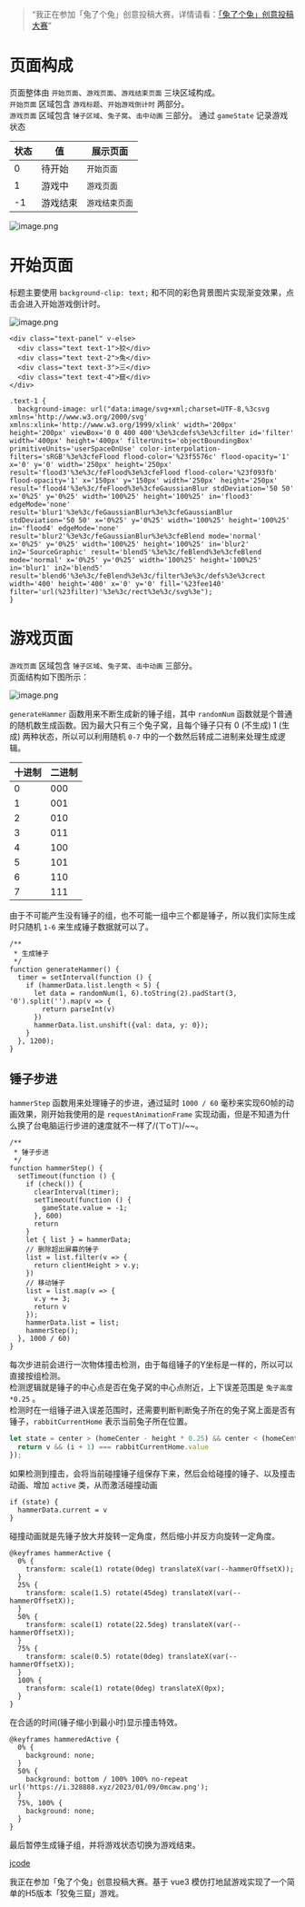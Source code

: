 > “我正在参加「兔了个兔」创意投稿大赛，详情请看：[「兔了个兔」创意投稿大赛](https://juejin.cn/post/7185104994801025061 "https://juejin.cn/post/7185104994801025061")”

# 页面构成

页面整体由 `开始页面`、`游戏页面`、`游戏结束页面` 三块区域构成。  
`开始页面` 区域包含 `游戏标题`、`开始游戏倒计时` 两部分。  
`游戏页面` 区域包含 `锤子区域`、`兔子窝`、`击中动画` 三部分。
通过 `gameState` 记录游戏状态

| 状态 | 值 | 展示页面 |
| --- | --- | --- |
| 0 | 待开始 | `开始页面` |
| 1 | 游戏中 | `游戏页面` |
| -1 | 游戏结束 | `游戏结束页面` |


![image.png](https://p6-juejin.byteimg.com/tos-cn-i-k3u1fbpfcp/39a7b966883c4d3bbd85e678112438ce~tplv-k3u1fbpfcp-watermark.image?)

# 开始页面
标题主要使用 `background-clip: text;` 和不同的彩色背景图片实现渐变效果，点击会进入开始游戏倒计时。

![image.png](https://p6-juejin.byteimg.com/tos-cn-i-k3u1fbpfcp/6b7d960b90904c82be141eeda52f5aeb~tplv-k3u1fbpfcp-watermark.image?)
```
<div class="text-panel" v-else>
  <div class="text text-1">狡</div>
  <div class="text text-2">兔</div>
  <div class="text text-3">三</div>
  <div class="text text-4">窟</div>
</div>
```
```
.text-1 {
  background-image: url("data:image/svg+xml;charset=UTF-8,%3csvg xmlns='http://www.w3.org/2000/svg' xmlns:xlink='http://www.w3.org/1999/xlink' width='200px' height='200px' viewBox='0 0 400 400'%3e%3cdefs%3e%3cfilter id='filter' width='400px' height='400px' filterUnits='objectBoundingBox' primitiveUnits='userSpaceOnUse' color-interpolation-filters='sRGB'%3e%3cfeFlood flood-color='%23f5576c' flood-opacity='1' x='0' y='0' width='250px' height='250px' result='flood3'%3e%3c/feFlood%3e%3cfeFlood flood-color='%23f093fb' flood-opacity='1' x='150px' y='150px' width='250px' height='250px' result='flood4'%3e%3c/feFlood%3e%3cfeGaussianBlur stdDeviation='50 50' x='0%25' y='0%25' width='100%25' height='100%25' in='flood3' edgeMode='none' result='blur1'%3e%3c/feGaussianBlur%3e%3cfeGaussianBlur stdDeviation='50 50' x='0%25' y='0%25' width='100%25' height='100%25' in='flood4' edgeMode='none' result='blur2'%3e%3c/feGaussianBlur%3e%3cfeBlend mode='normal' x='0%25' y='0%25' width='100%25' height='100%25' in='blur2' in2='SourceGraphic' result='blend5'%3e%3c/feBlend%3e%3cfeBlend mode='normal' x='0%25' y='0%25' width='100%25' height='100%25' in='blur1' in2='blend5' result='blend6'%3e%3c/feBlend%3e%3c/filter%3e%3c/defs%3e%3crect width='400' height='400' x='0' y='0' fill='%23fee140' filter='url(%23filter)'%3e%3c/rect%3e%3c/svg%3e");
}
```

# 游戏页面
`游戏页面` 区域包含 `锤子区域`、`兔子窝`、`击中动画` 三部分。  
页面结构如下图所示：

![image.png](https://p1-juejin.byteimg.com/tos-cn-i-k3u1fbpfcp/97cb9330e91246beabf5075d4763de0a~tplv-k3u1fbpfcp-watermark.image?)

`generateHammer` 函数用来不断生成新的锤子组，其中 `randomNum` 函数就是个普通的随机数生成函数。因为最大只有三个兔子窝，且每个锤子只有 0 (不生成) 1 (生成) 两种状态，所以可以利用随机 `0-7` 中的一个数然后转成二进制来处理生成逻辑。

| 十进制 | 二进制 |
| --- | --- |
| 0 | 000 |
| 1 | 001 |
| 2 | 010 |
| 3 | 011 |
| 4 | 100 |
| 5 | 101 |
| 6 | 110 |
| 7 | 111 |

由于不可能产生没有锤子的组，也不可能一组中三个都是锤子，所以我们实际生成时只随机 `1-6` 来生成锤子数据就可以了。

```
/**
 * 生成锤子
 */
function generateHammer() {
  timer = setInterval(function () {
    if (hammerData.list.length < 5) {
      let data = randomNum(1, 6).toString(2).padStart(3, '0').split('').map(v => {
        return parseInt(v)
      })
      hammerData.list.unshift({val: data, y: 0});
    }
  }, 1200);
}
```

## 锤子步进
`hammerStep` 函数用来处理锤子的步进，通过延时 `1000 / 60` 毫秒来实现60帧的动画效果，刚开始我使用的是 `requestAnimationFrame` 实现动画，但是不知道为什么换了台电脑运行步进的速度就不一样了/(ㄒoㄒ)/~~。

```
/**
 * 锤子步进
 */
function hammerStep() {
  setTimeout(function () {
    if (check()) {
      clearInterval(timer);
      setTimeout(function () {
        gameState.value = -1;
      }, 600)
      return
    }
    let { list } = hammerData;
    // 删除超出屏幕的锤子
    list = list.filter(v => {
      return clientHeight > v.y;
    })
    // 移动锤子
    list = list.map(v => {
      v.y += 3;
      return v
    });
    hammerData.list = list;
    hammerStep();
  }, 1000 / 60)
}
```

每次步进前会进行一次物体撞击检测，由于每组锤子的Y坐标是一样的，所以可以直接按组检测。  
检测逻辑就是锤子的中心点是否在兔子窝的中心点附近，上下误差范围是 `兔子高度*0.25` 。  
检测时在一组锤子进入误差范围时，还需要判断判断兔子所在的兔子窝上面是否有锤子，`rabbitCurrentHome` 表示当前兔子所在位置。

```js
let state = center > (homeCenter - height * 0.25) && center < (homeCenter + height * 0.25) && v.val.some((v, i) => {
  return v && (i + 1) === rabbitCurrentHome.value
});
```

如果检测到撞击，会将当前碰撞锤子组保存下来，然后会给碰撞的锤子、以及撞击动画、增加 `active` 类，从而激活碰撞动画

```
if (state) {
  hammerData.current = v
}
```

碰撞动画就是先锤子放大并旋转一定角度，然后缩小并反方向旋转一定角度。

```
@keyframes hammerActive {
  0% {
    transform: scale(1) rotate(0deg) translateX(var(--hammerOffsetX));
  }
  25% {
    transform: scale(1.5) rotate(45deg) translateX(var(--hammerOffsetX));
  }
  50% {
    transform: scale(1) rotate(22.5deg) translateX(var(--hammerOffsetX));
  }
  75% {
    transform: scale(0.5) rotate(0deg) translateX(var(--hammerOffsetX));
  }
  100% {
    transform: scale(1) rotate(0deg) translateX(0px);
  }
}
```
在合适的时间(锤子缩小到最小时)显示撞击特效。

```
@keyframes hammeredActive {
  0% {
    background: none;
  }
  50% {
    background: bottom / 100% 100% no-repeat url('https://i.328888.xyz/2023/01/09/0mcaw.png');
  }
  75%, 100% {
    background: none;
  }
}
```

最后暂停生成锤子组，并将游戏状态切换为游戏结束。

[jcode](https://code.juejin.cn/pen/7186531951405170699)

我正在参加「兔了个兔」创意投稿大赛。基于 vue3 模仿打地鼠游戏实现了一个简单的H5版本「狡兔三窟」游戏。